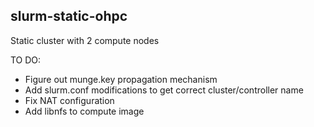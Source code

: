 ## slurm-static-ohpc

Static cluster with 2 compute nodes

TO DO:
- Figure out munge.key propagation mechanism
- Add slurm.conf modifications to get correct cluster/controller name
- Fix NAT configuration
- Add libnfs to compute image
